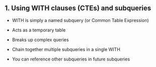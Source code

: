 ## 1. Using WITH clauses (CTEs) and subqueries

- WITH is simply a named subquery (or Common Table Expression)

- Acts as a temporary table

- Breaks up complex queries

- Chain together multiple subqueries in a single WITH 

- You can reference other subqueries in future subqueries
